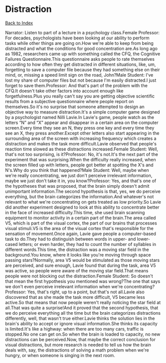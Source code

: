 # Distraction
[Back to Index](https://github.com/windows10010/tpoExtractor/blog/master/README.md)

Narrator: Listen to part of a lecture in a psychology class.Female Professor: For decades, psychologists have been looking at our ability to perform tasks while other things are going on.How we're able to keep from being distracted and what the conditions for good concentration are.As long ago as 1982, researchers came up with something called the CFQ, the Cognitive Failures Questionnaire.This questionnaire asks people to rate themselves according to how often they get distracted in different situations, like, um, forgetting to save a computer file because they had something else on their mind, or, missing a speed limit sign on the road, John?Male Student: I've lost my share of computer files but not because I'm easily distracted.I just forget to save them.Professor: And that's part of the problem with the CFQ.It doesn't take other factors into account enough like forgetfulness.Plus you really can't say you are getting objective scientific results from a subjective questionnaire where people report on themselves.So it's no surprise that someone attempted to design an objective way to measure distraction.It's a simple computer game designed by a psychologist named Nilli Lavie.In Lavie's game, people watch as the letters “N” and “X” appear and disappear in a certain area on the computer screen.Every time they see an N, they press one key and every time they see an X, they press another.Except other letters also start appearing in the surrounding area of the screen with increasing frequency which creates a distraction and makes the task more difficult.Lavie observed that people's reaction time slowed as these distractions increased.Female Student: Well, that's not too surprising, is it?Professor: No, it's not.It's the next part of the experiment that was surprising.When the difficulty really increased, when the screen filled up with letters, people got better at spotting the X's and N's.Why do you think that happened?Male Student: Well, maybe when we're really concentrating, we just don't perceive irrelevant information, maybe we just don't take it in, you know?Professor: Yes, and that's one of the hypotheses that was proposed, that the brain simply doesn't admit unimportant information.The second hypothesis is that, yes, we do perceive everything, but the brain categorizes the information.And whatever's not relevant to what we're concentrating on gets treated as low priority.So Lavie did another experiment designed to look at this ability to concentrate better in the face of increased difficulty.This time, she used brain scanning equipment to monitor activity in a certain part of the brain.The area called V5, which is part of the visual cortex, the part of our brains that processes visual stimuli.V5 is the area of the visual cortex that's responsible for the sensation of movement.Once again, Lavie gave people a computer-based task to do.They had to distinguish between words in upper- and lower-cased letters; or even harder, they had to count the number of syllables in different words.This time, the distraction was a moving star field in the background.You know, where it looks like you're moving through space passing stars?Normally, area V5 would be stimulated as those moving stars are perceived, and sure enough, Lavie found that during the task, area V5 was active, so people were aware of the moving star field.That means people were not blocking out the distraction.Female Student: So doesn't that mean the first hypothesis you mentioned was wrong?The one that says we don't even perceive irrelevant information when we're concentrating?Professor: Yes, that's right, up to a point, but that's not all.Lavie also discovered that as she made the task more difficult, V5 became less active.So that means that now people weren't really noticing the star field at all.That was quite a surprise!And it proved that the second hypothesis, that we do perceive everything all the time but the brain categorizes distractions differently, well, that wasn't true either.Lavie thinks the solution lies in the brain's ability to accept or ignore visual information.She thinks its capacity is limited.It's like a highway: when there are too many cars, traffic is stopped.No one can get on.So when the brain is loaded to capacity, no new distractions can be perceived.Now, that maybe the correct conclusion for visual distractions, but more research is needed to tell us how the brain deals with, say, the distractions of solving a math problem when we're hungry, or when someone is singing in the next room.
 